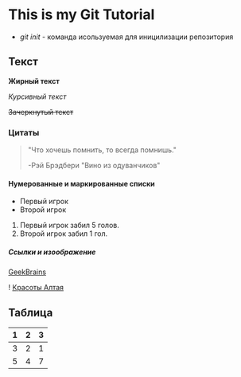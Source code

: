 # This is my Git Tutorial

* *git init* - команда исользуемая для иницилизации репозитория
## Текст
**Жирный текст**

*Курсивный текст*

~~Зачеркнутый текст~~

### Цитаты

> "Что хочешь помнить, то всегда помнишь."
>
> -Рэй Брэдбери "Вино из одуванчиков"

#### Нумерованные и маркированные списки
- Первый игрок
- Второй игрок
1. Первый игрок забил 5 голов.
2. Второй игрок забил 1 гол.

##### Ссылки и изоображение
[GeekBrains](https://gb.ru)

! [Красоты Алтая](https://cdn.fishki.net/upload/post/2016/07/11/2008937/9137ce311b9b8a4fe7a0c3e94b5f31da.jpg)

## Таблица
| 1 | 2 | 3 |
| :-| :-| :-|
| 3 | 2 | 1 |
| 5 | 4 | 7 |
